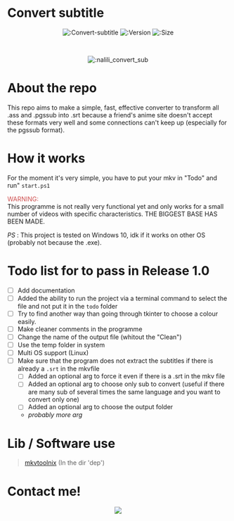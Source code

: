 # Convert subtitle
<div align="center">

![:Convert-subtitle](https://img.shields.io/apm/l/Convert-subtitle?style=for-the-badge)
![:Version](https://img.shields.io/badge/Version-Alpha_1.0-brightgreen?style=for-the-badge)
![:Size](https://img.shields.io/github/size/nalili/Convert-subtitle?style=for-the-badge)

<br>

![:nalili_convert_sub](https://count.getloli.com/get/@s:nalili_convert_sub?theme=rule34)
</div>

# About the repo

This repo aims to make a simple, fast, effective converter to transform all .ass and .pgssub into .srt because a friend's anime site doesn't accept these formats very well and some connections can't keep up (especially for the pgssub format).

# How it works

For the moment it's very simple, you have to put your mkv in "Todo" and run" ``start.ps1``

<div style="color: rgb(207, 80, 80);">WARNING:</div> This programme is not really very functional yet and only works for a small number of videos with specific characteristics. THE BIGGEST BASE HAS BEEN MADE.

</br>

*PS* : This project is tested on Windows 10, idk if it works on other OS (probably not because the .exe).

# Todo list for to pass in Release 1.0

- [ ] Add documentation 
- [ ] Added the ability to run the project via a terminal command to select the file and not put it in the `todo` folder
- [ ] Try to find another way than going through tkinter to choose a colour easily.
- [ ] Make cleaner comments in the programme
- [ ] Change the name of the output file (whitout the "Clean")
- [ ] Use the temp folder in system
- [ ] Multi OS support (Linux)
- [ ] Make sure that the program does not extract the subtitles if there is already a `.srt` in the mkvfile
  - [ ] Added an optional arg to force it even if there is a .srt in the mkv file
  - [ ] Added an optional arg to choose only sub to convert (useful if there are many sub of several times the same language and you want to convert only one)
  - [ ] Added an optional arg to choose the output folder
  - *probably more arg*

<!-- - [ ] (Optional) Convert all python file to C++ or Rust for faster execution
- [ ] (Optional) Add a GUI
- *[ ] (Optional) Separate entirely from mkvtoolnix* -->

# Lib / Software use 
> [mkvtoolnix](https://gitlab.com/mbunkus/mkvtoolnix/) (In the dir 'dep')

# Contact me!

<div align="center">

![](https://discord.c99.nl/widget/theme-2/381478305540341761.png)

</div>
